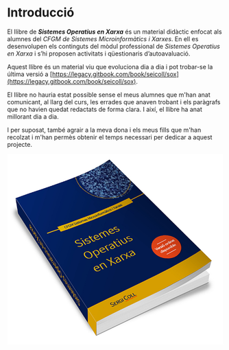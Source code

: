 # Introducció

El llibre de _**Sistemes Operatius en Xarxa**_ és un material didàctic enfocat als alumnes del _CFGM de Sistemes Microinformàtics i Xarxes_. En ell es desenvolupen els continguts del mòdul professional de _Sistemes Operatius en Xarxa_ i s’hi proposen activitats i qüestionaris d’autoavaluació.

Aquest llibre és un material viu que evoluciona dia a dia i pot trobar-se la última versió a  [https://legacy.gitbook.com/book/seicoll/sox](https://legacy.gitbook.com/book/seicoll/sox).

El llibre no hauria estat possible sense el meus alumnes que m'han anat comunicant, al llarg del curs, les errades que anaven trobant i els paràgrafs que no havien quedat redactats de forma clara. I així, el llibre ha anat millorant dia a dia.

I per suposat, també agrair a la meva dona i els meus fills que m'han recolzat i m'han permès obtenir el temps necessari per dedicar a aquest projecte.

<!--

# Continguts

### UF1. Sistemes operatius propietaris en xarxa

* [Introducció als sistemes operatius en xarxa](UF1/uf1-introduccio.md)
  * [Windows Server](UF1/uf1-windowsserver.md)
  * [Instal·lació Windows Server](UF1/uf1-instalacio-windowsserver.md)


* [Supervisió en Windows Server](UF1/uf1-supervisio.md)


* [Gestió de dominis. Active Directory](UF1/gestio-de-dominis.-active-directory.md)
  * [Introducció als dominis](UF1/uf1-introduccio-dominis.md)
  * [Relacions de confiança](UF1/relacions-de-confianca.md)
  * [Instal·lació d'un controlador de domini en Active Directory](UF1/instalacio-AD.md)
  * [Usuaris, grups i unitats organitzatives](UF1/usuaris-grups-i-unitats-organitzatives.md)
  * [Perfils d'usuaris](UF1/perfils-usuari.md)
  * [Directives de grup](UF1/directives-de-grup.md)


* [Qüestionari](UF1/act/uf1-questionari.md)

### UF2. Sistemes operatius lliures en xarxa

* [Introducció als sistemes operatius Linux](UF2/uf2-introduccio.md)
  * [Instal·lació Linux Server](UF2/uf2-instalacio-linuxserver.md)


* [Administració i supervisió](UF2/uf2-supervisio.md)
  * [Gestió d'arxius](UF2/uf2-arxius.md)
  * [Gestió d'usuaris i grups](UF2/uf2-usuaris-locals.md)
  * [Instal·lació de paquets i actualització](UF2/uf2-actualitzacio.md)
  * [Monitorització](UF2/uf2-monitoritzacio.md)
  * [Administració web](UF2/uf2-adm-web.md)
  * [Scripts](UF2/scripts.md)
  * [Automatització de tasques](UF2/uf2-automatitzacio.md)


* [Gestió de dominis](UF2/uf2-gestio-dominis.md)
  * [Introducció als dominis en Linux](UF2/uf2-dominis-linux.md)
  * [Instal·lació d'un controlador de domini LDAP](UF2/uf2-LDAP.md)
  * [Gestionar LDAP amb interfície gràfica](UF2/uf2-LDAP-gestio-grafica.md)
  * [Autenticació LDAP](UF2/uf2-auteticacio-ldap.md)
  * [Perfils mòbils](UF2/uf2-perfils-mobils.md)


* [Qüestionari](UF2/act/uf2-questionari.md)

### UF3. Compartició de recursos i seguretat

* [Introducció a la compartició de recursos i seguretat](UF3/uf3-introduccio.md)


* [Compartir recursos en xarxa i seguretat en sistemes de propietat](UF3/uf3-compartir-recursos-windows.md)
  * [Compartir arxius i carpetes en Windows](UF3/uf3-compartir-arxius-windows.md)
  * [Compartir impressores en Windows](UF3/uf3-compartir-impressores-windows.md)


* [Compartir recursos en xarxa i seguretat en sistemes de lliures](UF3/uf3-compartir-recursos-linux.md)
  * [Compartir arxius i carpetes amb NFS](UF3/uf3-compartir-arxius-linux-nfs.md)
  * [Compartir impressores amb CUPS](UF3/uf3-compartir-impressores-cups.md)


* [Qüestionari](UF3/act/uf3-questionari.md)

### UF4. Integració de sistemes operatius

* [Introducció](UF4/uf4-introduccio.md)


* [Compartir recursos en escenaris heterogenis](UF4/compartir.md)
  * [Accedir a recursos compartits en Windows des de Linux](UF4/uf4-compartir-de-windows-a-linux.md)
  * [Compartir arxius i carpetes amb SAMBA](UF3/uf3-compartir-arxius-samba.md)


* [Gestió de dominis en escenaris heterogenis](UF4/gestio-dominis.md)
  * [Samba 4 com a controlador de domini (DC)](UF4/controlador-domini-samba.md)
  * [Administrar el directori actiu de Samba 4](UF4/administrar-sambaAD.md)
  * [Perfils mòbils en un domini Samba AD](UF4/perfils-mobils-sambaAD.md)
  * [Zentyal com a controlador de domini](UF4/zentyal.md)


* [Qüestionari](UF4/act/uf4-questionari.md)

-->

![](/assets/Llibre3D.jpg)


